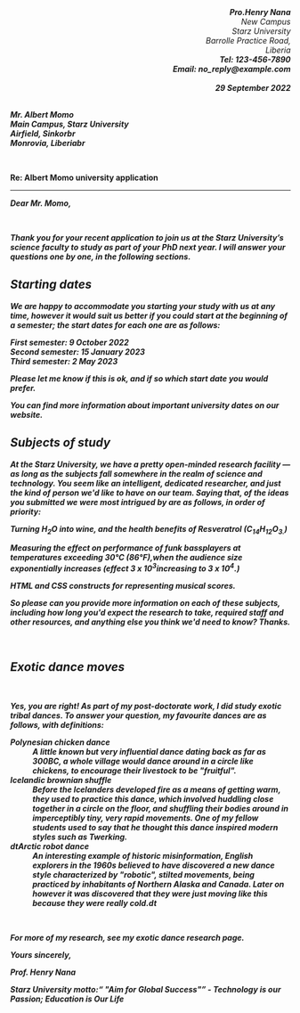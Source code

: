 <!DOCTYPE html>

<html lang="en">
<head>
<!--The head start here-->
<meta charset="UTF"8>
<meta name="viewport" content="width=device-width, initial-scale=1">
<meta name="author" content="Warde A. Sieh">
<title>THIS IS MY HOME  WORK </title>
</head>
<!--The heas ends here and the body stats after-->
<body> 
<address style ="text-align: right;">
  <b>Pro.Henry Nana
  </b>
  <br>
   New Campus
   <br>
Starz University
<br>
Barrolle Practice Road,
<br>
Liberia
<br><b>
<b>Tel:</b> 123-456-7890 <br>
<b>Email:</b> no_reply@example.com<br><br>
29 September 2022<br><br>
</address>

<p>
  <i><b>Mr. Albert Momo</b>
<br> Main Campus, Starz University<br>
Airfield, Sinkorbr<br>
Monrovia, Liberiabr</i><br>
</p>
<br>

<b>Re: Albert Momo university application</b>
<address >
  <hr>
<p>Dear Mr. Momo,</p><br>
<p>Thank you for your recent application to join us at the Starz University’s science faculty to study as part of your<abbr> PhD</abbr> next year. I will answer your questions one by one, in the following sections.</p>

<h2>Starting dates</h2>
<p>We are happy to accommodate you starting your study with us at any time, however it would suit us better if you could start at the beginning of a semester; the start dates for each one are as follows:</p>

<p>First semester: 9 October 2022<br>
Second semester: 15 January 2023<br>
Third semester: 2 May 2023
</p>

<p>Please let me know if this is ok, and if so which start date you would prefer.</p>
<p>You can find more information about important university dates on our website.</p>
<h2>Subjects of study</h2><b>

<p>At the Starz University, we have a pretty open-minded research facility — as long as the subjects fall somewhere in the realm of science and technology. You seem like an intelligent, dedicated researcher, and just the kind of person we'd like to have on our team. Saying that, of the ideas you submitted we were most intrigued by are as follows, in order of priority:</p>

<p>Turning H<sub>2</sub>O into wine, and the health benefits of Resveratrol (C<sub>14</sub>H<sub>12</sub>O<sub>3.</sub>)</p>

<p>Measuring the effect on performance of funk bassplayers at temperatures exceeding 30°C (86°F),when the audience size exponentially increases (effect 3 x 10<sup>3</sup>increasing to 3 x 10<sup>4</sup>.)</p>

<p>HTML and CSS constructs for representing musical scores.</p>
<p>So please can you provide more information on each of these subjects, including how long you'd expect the research to take, required staff and other resources, and anything else you think we'd need to know? Thanks.</p>
<br>
<h2>Exotic dance moves</h2>
<br>
<p>Yes, you are right! As part of my post-doctorate work, I did study exotic tribal dances. To
answer your question, my favourite dances are as follows, with definitions:</p>
<dl>
  <dt>Polynesian chicken dance</dt>
      
<dd>A little known but very influential dance dating back as far as 300BC, a whole village
would dance around in a circle like chickens, to encourage their livestock to be "fruitful".</dd>

<dt>Icelandic brownian shuffle</dt>

<dd>Before the Icelanders developed fire as a means of getting warm, they used to practice
this dance, which involved huddling close together in a circle on the floor, and shuffling
their bodies around in imperceptibly tiny, very rapid movements. One of my fellow
students used to say that he thought this dance inspired modern styles such as Twerking.</dd>
<dt>dtArctic robot dance</dt>
<dd>An interesting example of historic misinformation, English explorers in the 1960s
believed to have discovered a new dance style characterized by "robotic", stilted
movements, being practiced by inhabitants of Northern Alaska and Canada. Later on
however it was discovered that they were just moving like this because they were really
cold.dt</dd>
</dl>
<br> 
<p>For more of my research, see my exotic dance research page.</p>
<p>Yours sincerely,</p>
<p>Prof. Henry Nana</p>
<p>Starz University motto:<q> "Aim for Global Success"</q> - <em> Technology is our Passion;</em> Education is Our Life</p>

</body>

</html>
